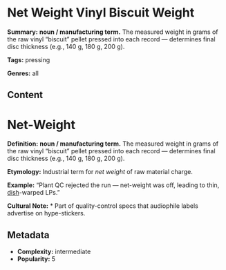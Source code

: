 # Net Weight Vinyl Biscuit Weight

**Summary:** **noun / manufacturing term.** The measured weight in grams of the raw vinyl “biscuit” pellet pressed into each record — determines final disc thickness (e.g., 140 g, 180 g, 200 g).

**Tags:** pressing

**Genres:** all

## Content

# Net-Weight

**Definition:** **noun / manufacturing term.** The measured weight in grams of the raw vinyl “biscuit” pellet pressed into each record — determines final disc thickness (e.g., 140 g, 180 g, 200 g).

**Etymology:** Industrial term for *net weight* of raw material charge.

**Example:** “Plant QC rejected the run — net-weight was off, leading to thin, [dish](../d/dish-warp.md)-warped LPs.”

**Cultural Note:** * Part of quality-control specs that audiophile labels advertise on hype-stickers.

## Metadata

- **Complexity:** intermediate
- **Popularity:** 5
